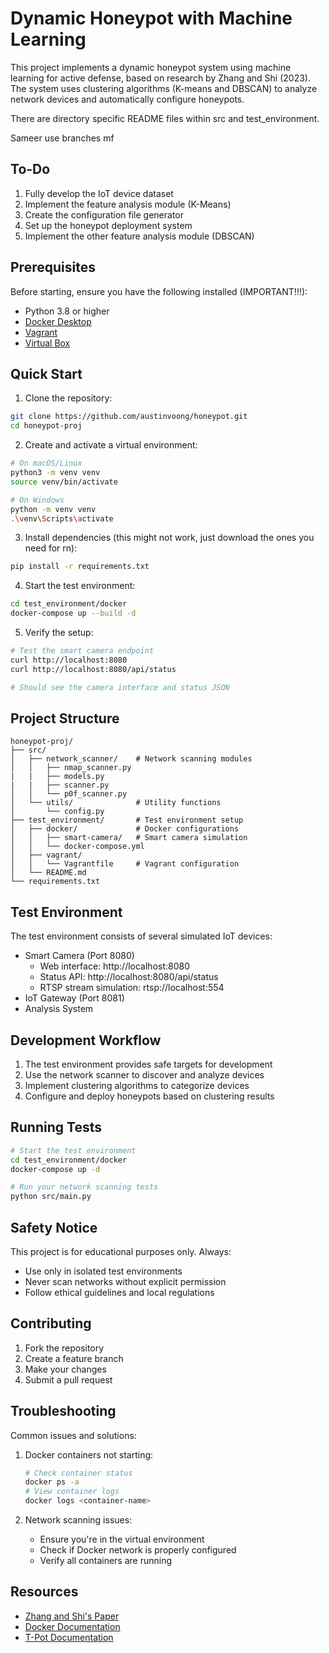 # Dynamic Honeypot with Machine Learning

This project implements a dynamic honeypot system using machine learning for active defense, based on research by Zhang and Shi (2023). The system uses clustering algorithms (K-means and DBSCAN) to analyze network devices and automatically configure honeypots.

There are directory specific README files within src and test_environment.

Sameer use branches mf

## To-Do
1. Fully develop the IoT device dataset
2. Implement the feature analysis module (K-Means)
3. Create the configuration file generator
4. Set up the honeypot deployment system
5. Implement the other feature analysis module (DBSCAN)

## Prerequisites

Before starting, ensure you have the following installed (IMPORTANT!!!):
- Python 3.8 or higher
- [Docker Desktop](https://www.docker.com/products/docker-desktop/)
- [Vagrant](https://developer.hashicorp.com/vagrant/downloads)
- [Virtual Box](https://www.virtualbox.org/wiki/Downloads)

## Quick Start

1. Clone the repository:
```bash
git clone https://github.com/austinvoong/honeypot.git
cd honeypot-proj
```

2. Create and activate a virtual environment:
```bash
# On macOS/Linux
python3 -m venv venv
source venv/bin/activate

# On Windows
python -m venv venv
.\venv\Scripts\activate
```

3. Install dependencies (this might not work, just download the ones you need for rn):
```bash
pip install -r requirements.txt
```

4. Start the test environment:
```bash
cd test_environment/docker
docker-compose up --build -d
```

5. Verify the setup:
```bash
# Test the smart camera endpoint
curl http://localhost:8080
curl http://localhost:8080/api/status

# Should see the camera interface and status JSON
```

## Project Structure

```
honeypot-proj/
├── src/
│   ├── network_scanner/    # Network scanning modules
│   │   ├── nmap_scanner.py
|   |   ├── models.py
|   |   ├── scanner.py
│   │   └── p0f_scanner.py
│   └── utils/              # Utility functions
│       └── config.py
├── test_environment/       # Test environment setup
│   ├── docker/             # Docker configurations
│   │   ├── smart-camera/   # Smart camera simulation
│   │   └── docker-compose.yml
│   ├── vagrant/    
│   │   └── Vagrantfile     # Vagrant configuration
│   └── README.md
└── requirements.txt
```

## Test Environment

The test environment consists of several simulated IoT devices:
- Smart Camera (Port 8080)
  - Web interface: http://localhost:8080
  - Status API: http://localhost:8080/api/status
  - RTSP stream simulation: rtsp://localhost:554
- IoT Gateway (Port 8081)
- Analysis System

## Development Workflow

1. The test environment provides safe targets for development
2. Use the network scanner to discover and analyze devices
3. Implement clustering algorithms to categorize devices
4. Configure and deploy honeypots based on clustering results

## Running Tests

```bash
# Start the test environment
cd test_environment/docker
docker-compose up -d

# Run your network scanning tests
python src/main.py
```

## Safety Notice

This project is for educational purposes only. Always:
- Use only in isolated test environments
- Never scan networks without explicit permission
- Follow ethical guidelines and local regulations

## Contributing

1. Fork the repository
2. Create a feature branch
3. Make your changes
4. Submit a pull request

## Troubleshooting

Common issues and solutions:

1. Docker containers not starting:
   ```bash
   # Check container status
   docker ps -a
   # View container logs
   docker logs <container-name>
   ```

2. Network scanning issues:
   - Ensure you're in the virtual environment
   - Check if Docker network is properly configured
   - Verify all containers are running

## Resources

- [Zhang and Shi's Paper](https://doi.org/10.1145/3617184.3618056)
- [Docker Documentation](https://docs.docker.com/)
- [T-Pot Documentation](https://github.com/telekom-security/tpotce)
